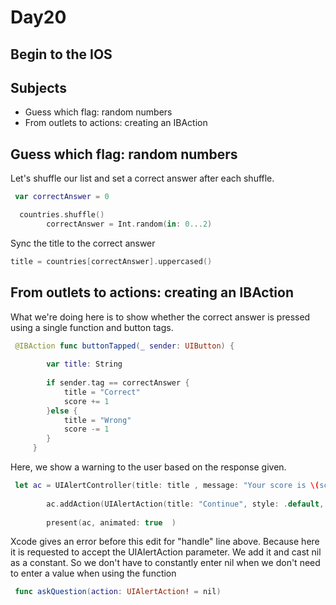 # Day20

## Begin to the IOS

## Subjects

- Guess which flag: random numbers
- From outlets to actions: creating an IBAction

## Guess which flag: random numbers

Let's shuffle our list and set a correct answer after each shuffle.

```swift
 var correctAnswer = 0

  countries.shuffle()
        correctAnswer = Int.random(in: 0...2)
```

Sync the title to the correct answer

```swift
title = countries[correctAnswer].uppercased()
```

## From outlets to actions: creating an IBAction

What we're doing here is to show whether the correct answer is pressed using a single function and button tags.

```swift
 @IBAction func buttonTapped(_ sender: UIButton) {
        
        var title: String
        
        if sender.tag == correctAnswer {
            title = "Correct"
            score += 1
        }else {
            title = "Wrong"
            score -= 1
        }
     }
```

Here, we show a warning to the user based on the response given.

```swift
 let ac = UIAlertController(title: title , message: "Your score is \(score)", preferredStyle: .alert)
        
        ac.addAction(UIAlertAction(title: "Continue", style: .default, handler: askQuestion))
        
        present(ac, animated: true  )
```

Xcode gives an error before this edit for "handle" line above.
Because here it is requested to accept the UIAlertAction parameter. We add it and cast nil as a constant.
So we don't have to constantly enter nil when we don't need to enter a value when using the function

```swift
 func askQuestion(action: UIAlertAction! = nil)
```



